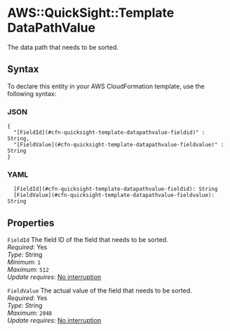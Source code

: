 # AWS::QuickSight::Template DataPathValue<a name="aws-properties-quicksight-template-datapathvalue"></a>

The data path that needs to be sorted\.

## Syntax<a name="aws-properties-quicksight-template-datapathvalue-syntax"></a>

To declare this entity in your AWS CloudFormation template, use the following syntax:

### JSON<a name="aws-properties-quicksight-template-datapathvalue-syntax.json"></a>

```
{
  "[FieldId](#cfn-quicksight-template-datapathvalue-fieldid)" : String,
  "[FieldValue](#cfn-quicksight-template-datapathvalue-fieldvalue)" : String
}
```

### YAML<a name="aws-properties-quicksight-template-datapathvalue-syntax.yaml"></a>

```
  [FieldId](#cfn-quicksight-template-datapathvalue-fieldid): String
  [FieldValue](#cfn-quicksight-template-datapathvalue-fieldvalue): String
```

## Properties<a name="aws-properties-quicksight-template-datapathvalue-properties"></a>

`FieldId`  <a name="cfn-quicksight-template-datapathvalue-fieldid"></a>
The field ID of the field that needs to be sorted\.  
*Required*: Yes  
*Type*: String  
*Minimum*: `1`  
*Maximum*: `512`  
*Update requires*: [No interruption](https://docs.aws.amazon.com/AWSCloudFormation/latest/UserGuide/using-cfn-updating-stacks-update-behaviors.html#update-no-interrupt)

`FieldValue`  <a name="cfn-quicksight-template-datapathvalue-fieldvalue"></a>
The actual value of the field that needs to be sorted\.  
*Required*: Yes  
*Type*: String  
*Maximum*: `2048`  
*Update requires*: [No interruption](https://docs.aws.amazon.com/AWSCloudFormation/latest/UserGuide/using-cfn-updating-stacks-update-behaviors.html#update-no-interrupt)